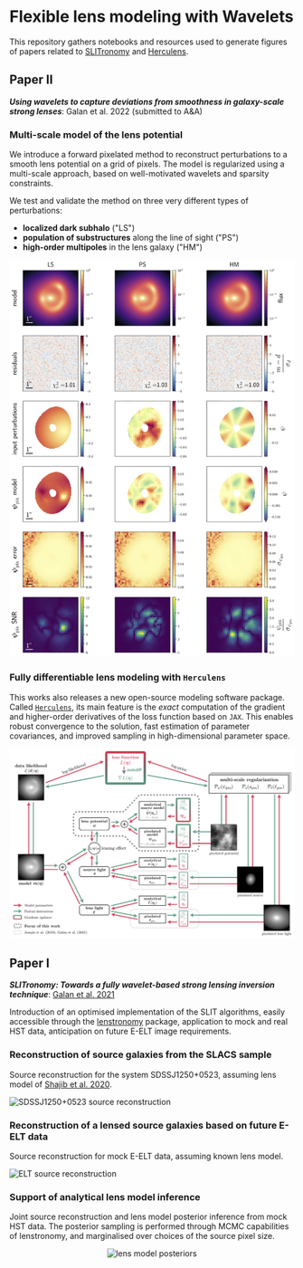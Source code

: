 # Flexible lens modeling with Wavelets

This repository gathers notebooks and resources used to generate figures of papers related to [SLITronomy](https://github.com/aymgal/SLITronomy) and [Herculens](https://github.com/austinpeel/herculens).


## Paper II

*__Using wavelets to capture deviations from smoothness in galaxy-scale strong lenses__*: Galan et al. 2022 (submitted to A&A)


### Multi-scale model of the lens potential

We introduce a forward pixelated method to reconstruct perturbations to a smooth lens potential on a grid of pixels. The model is regularized using a multi-scale approach, based on well-motivated wavelets and sparsity constraints.

We test and validate the method on three very different types of perturbations:

- **localized dark subhalo** ("LS")
- **population of substructures** along the line of sight ("PS")
- **high-order multipoles** in the lens galaxy ("HM")

<!-- <img src="paper_II/figures_readme/data_summary.jpg" width="200" alt="data set" /> -->

<img src="paper_II/figures_readme/fit_summary-real-wavelet_pot_3-smooth_src-full.jpg" width="600" alt="pixelated potential results" />



### Fully differentiable lens modeling with `Herculens`

This works also releases a new open-source modeling software package. Called [`Herculens`](https://github.com/austinpeel/herculens), its main feature is the _exact_ computation of the gradient and higher-order derivatives of the loss function based on `JAX`. This enables robust convergence to the solution, fast estimation of parameter covariances, and improved sampling in high-dimensional parameter space.

![herculens flowchart](paper_II/figures_readme/herculens_autodiff_chart.jpg "herculens flowchart")


## Paper I

*__SLITronomy: Towards a fully wavelet-based strong lensing inversion technique__*: [Galan et al. 2021](https://ui.adsabs.harvard.edu/abs/2020arXiv201202802G/abstract)

Introduction of an optimised implementation of the SLIT algorithms, easily accessible through the [lenstronomy](https://github.com/sibirrer/lenstronomy) package, application to mock and real HST data, anticipation on future E-ELT image requirements.

### Reconstruction of source galaxies from the SLACS sample

Source reconstruction for the system SDSSJ1250+0523, assuming lens model of [Shajib et al. 2020](https://ui.adsabs.harvard.edu/abs/2020arXiv200811724S/abstract).

![SDSSJ1250+0523 source reconstruction](paper_I/figures/SLACS_fixed-mass_SDSSJ1250+0523_ssres3.png "SDSSJ1250+0523 source reconstruction")

### Reconstruction of a lensed source galaxies based on future E-ELT data

Source reconstruction for mock E-ELT data, assuming known lens model.

![ELT source reconstruction](paper_I/figures/data-ELT_mocksource-highres-single_zoom.png "ELT source reconstruction")

### Support of analytical lens model inference

Joint source reconstruction and lens model posterior inference from mock HST data. The posterior sampling is performed through MCMC capabilities of lenstronomy, and marginalised over choices of the source pixel size.

<center><img src="paper_I/figures/data-HST_mocksource-highres-single_mass_sampling_offset-True.png" alt="lens model posteriors" width="600"/></center>
